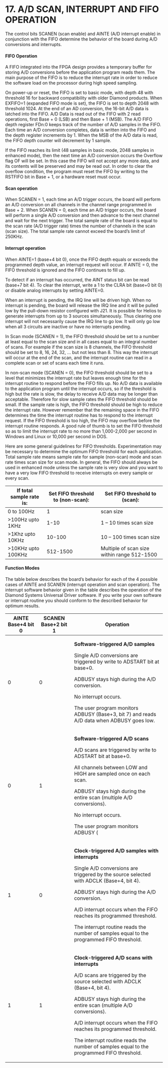 # 17. A/D SCAN, INTERRUPT AND FIFO OPERATION

The control bits SCANEN (scan enable) and AINTE (A/D interrupt enable) in conjunction with the FIFO determine the behavior of the board during A/D conversions and interrupts.&#x20;

#### FIFO Operation&#x20;

A FIFO integrated into the FPGA design provides a temporary buffer for storing A/D conversions before the application program reads them. The main purpose of the FIFO is to reduce the interrupt rate in order to reduce the software load on the processor during high speed sampling.

&#x20;On power-up or reset, the FIFO is set to basic mode, with depth 48 with threshold 16 for backward compatibility with older Diamond products. When EXFIFO=1 (expanded FIFO mode is set), the FIFO is set to depth 2048 with threshold 1024. At the end of an AD conversion, the 16-bit A/D data is latched into the FIFO. A/D Data is read out of the FIFO with 2 read operations, first Base + 0 (LSB) and then Base + 1 (MSB). The A/D FIFO depth register FDn:0 keeps track of the number of A/D samples in the FIFO. Each time an A/D conversion completes, data is written into the FIFO and the depth register increments by 1. When the MSB of the A/D data is read, the FIFO depth counter will decrement by 1 sample.&#x20;

If the FIFO reaches its limit (48 samples in basic mode, 2048 samples in enhanced mode), then the next time an A/D conversion occurs the Overflow flag OF will be set. In this case the FIFO will not accept any more data, and its contents will be preserved and may be read out. In order to clear the overflow condition, the program must reset the FIFO by writing to the RSTFIFO bit in Base + 1, or a hardware reset must occur.&#x20;

#### Scan operation&#x20;

When SCANEN = 1, each time an A/D trigger occurs, the board will perform an A/D conversion on all channels in the channel range programmed in Base + 2. When SCANEN = 0, each time an A/D trigger occurs, the board will perform a single A/D conversion and then advance to the next channel and wait for the next trigger. The total sample rate of the board is equal to the scan rate (A/D trigger rate) times the number of channels in the scan (scan size). The total sample rate cannot exceed the board’s limit of 250KHz.&#x20;

#### Interrupt operation&#x20;

When AINTE=1 (base+4 bit 0), once the FIFO depth equals or exceeds the programmed depth value, an interrupt request will occur. If AINTE = 0, the FIFO threshold is ignored and the FIFO continues to fill up.&#x20;

To detect if an interrupt has occurred, the AINT status bit can be read (base+7 bit 4). To clear the interrupt, write a 1 to the CLRA bit (base+0 bit 0) or disable analog interrupts by setting AINTE=0.&#x20;

When an interrupt is pending, the IRQ line will be driven high. When no interrupt is pending, the board will release the IRQ line and it will be pulled low by the pull-down resistor configured with J21. It is possible for Helios to generate interrupts from up to 3 sources simultaneously. Thus clearing one interrupt will not necessarily cause the IRQ line to go low. It will only go low when all 3 circuits are inactive or have no interrupts pending.&#x20;

In Scan mode (SCANEN = 1), the FIFO threshold should be set to a number at least equal to the scan size and in all cases equal to an integral number of scans. For example if the scan size is 8 channels, the FIFO threshold should be set to 8, 16, 24, 32, … but not less than 8. This way the interrupt will occur at the end of the scan, and the interrupt routine can read in a complete scan or set of scans each time it runs.&#x20;

In non-scan mode (SCANEN = 0), the FIFO threshold should be set to a level that minimizes the interrupt rate but leaves enough time for the interrupt routine to respond before the FIFO fills up. No A/D data is available to the application program until the interrupt occurs, so if the threshold is high but the rate is slow, the delay to receive A/D data may be longer than acceptable. Therefore for slow sample rates the FIFO threshold should be small. If the sample rate is high, the FIFO threshold should be high to reduce the interrupt rate. However remember that the remaining space in the FIFO determines the time the interrupt routine has to respond to the interrupt request. If the FIFO threshold is too high, the FIFO may overflow before the interrupt routine responds. A good rule of thumb is to set the FIFO threshold so as to limit the interrupt rate to no more than 1,000-2,000 per second in Windows and Linux or 10,000 per second in DOS.

Here are some general guidelines for FIFO thresholds. Experimentation may be necessary to determine the optimum FIFO threshold for each application. Total sample rate means sample rate for sample (non-scan) mode and scan rate times scan size for scan mode. In general, the FIFO should always be used in enhanced mode unless the sample rate is very slow and you want to have a very low FIFO threshold to receive interrupts on every sample or every scan.

| If total sample rate is:  | Set FIFO threshold to (non-scan):  |  Set FIFO threshold to (scan):              |
| ------------------------- | ---------------------------------- | ------------------------------------------- |
| 0 to 100Hz                | 1                                  | scan size                                   |
| >100Hz upto 1KHz          | 1-10                               | 1 – 10 times scan size                      |
| >1Khz upto 10KHz          | 10-100                             | 10 – 100 times scan size                    |
| >10KHz upto 100KHz        | 512-1500                           | Multiple of scan size within range 512-1500 |

#### Function Modes&#x20;

The table below describes the board’s behavior for each of the 4 possible cases of AINTE and SCANEN (interrupt operation and scan operation). The interrupt software behavior given in the table describes the operation of the Diamond Systems Universal Driver software. If you write your own software or interrupt routine you should conform to the described behavior for optimum results.

| AINTE Base+4 bit 0   | SCANEN Base+2 bit 1 | Operation                                                                                                                                                                                                                                                                                                                                                                                                   |
| -------------------- | ------------------- | ----------------------------------------------------------------------------------------------------------------------------------------------------------------------------------------------------------------------------------------------------------------------------------------------------------------------------------------------------------------------------------------------------------- |
| 0                    | 0                   | <p><strong>Software-triggered A/D samples</strong> </p><p>Single A/D conversions are triggered by write to ADSTART bit at base+0. </p><p>ADBUSY stays high during the A/D conversion. </p><p>No interrupt occurs. </p><p>The user program monitors ADBUSY (Base+3, bit 7) and reads A/D data when ADBUSY goes low.</p>                                                                                      |
| 0                    | 1                   | <p><strong>Software-triggered A/D scans</strong> </p><p>A/D scans are triggered by write to ADSTART bit at base+0. </p><p>All channels between LOW and HIGH are sampled once on each scan. </p><p>ADBUSY stays high during the entire scan (multiple A/D conversions). </p><p>No interrupt occurs. </p><p>The user program monitors ADBUSY (</p>                                                            |
| 1                    | 0                   | <p><strong>Clock-triggered A/D samples with interrupts</strong> </p><p>Single A/D conversions are triggered by the source selected with ADCLK (Base+4, bit 4). </p><p>ADBUSY stays high during the A/D conversion. </p><p>A/D interrupt occurs when the FIFO reaches its programmed threshold. </p><p>The interrupt routine reads the number of samples equal to the programmed FIFO threshold.</p>         |
| 1                    | 1                   | <p><strong>Clock-triggered A/D scans with interrupts</strong> </p><p>A/D scans are triggered by the source selected with ADCLK (Base+4, bit 4). </p><p>ADBUSY stays high during the entire scan (multiple A/D conversions). </p><p>A/D interrupt occurs when the FIFO reaches its programmed threshold.</p><p>The interrupt routine reads the number of samples equal to the programmed FIFO threshold.</p> |

